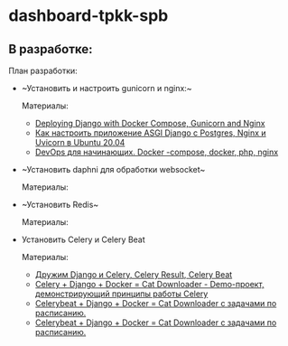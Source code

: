 dashboard-tpkk-spb
===================

В разработке:
-------------

План разработки:

* ~Установить и настроить gunicorn и nginx:~

  Материалы:
  - [Deploying Django with Docker Compose, Gunicorn and Nginx](https://www.youtube.com/watch?v=vJAfq6Ku4cI)
  - [Как настроить приложение ASGI Django с Postgres, Nginx и Uvicorn в Ubuntu 20.04](https://www.digitalocean.com/community/tutorials/how-to-set-up-an-asgi-django-app-with-postgres-nginx-and-uvicorn-on-ubuntu-20-04)
  - [DevOps для начинающих. Docker -compose, docker, php, nginx](https://www.youtube.com/watch?v=chqEQM3gwcc)
  
* ~Установить daphni для обработки websocket~

  Материалы:

* ~Установить Redis~

  Материалы:

* Установить Celery и Celery Beat

  Материалы:
  
  - [Дружим Django и Celery, Celery Result, Celery Beat](https://www.youtube.com/watch?v=jac2LQN6aYs&t=377s)
  - [Celery + Django + Docker = Cat Downloader - Demo-проект, демонстрирующий принципы работы Celery](https://www.youtube.com/watch?v=EUZJcy_dfCs&t=919s)
  - [Celerybeat + Django + Docker = Cat Downloader с задачами по расписанию.](https://www.youtube.com/watch?v=cojaefzhChI&t=366s)
  - [Celerybeat + Django + Docker = Cat Downloader с задачами по расписанию.](https://www.youtube.com/watch?v=cojaefzhChI&t=366s)
  
  
